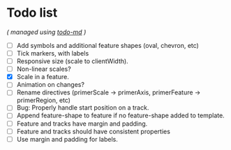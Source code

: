 # Todo list

_\( managed using [todo-md](https://github.com/Hypercubed/todo-md) \)_

- [ ] Add symbols and additional feature shapes (oval, chevron, etc)
- [ ] Tick markers, with labels
- [ ] Responsive size (scale to clientWidth).
- [ ] Non-linear scales?
- [x] Scale in a feature.
- [ ] Animation on changes?
- [ ] Rename directives (primerScale -> primerAxis, primerFeature -> primerRegion, etc)
- [ ] Bug: Properly handle start position on a track.
- [ ] Append feature-shape to feature if no feature-shape added to template.
- [ ] Feature and tracks have margin and padding.
- [ ] Feature and tracks should have consistent properties
- [ ] Use margin and padding for labels.
